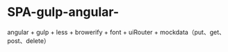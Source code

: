 # SPA-gulp-angular-
angular + gulp + less + browerify + font + uiRouter + mockdata（put、get、post、delete）
